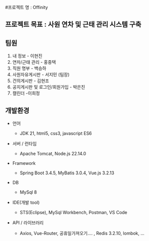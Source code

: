 #프로젝트 명 : Offinity
## 프로젝트 목표 : 사원 연차 및 근태 관리 시스템 구축
## 팀원
1. 내 정보 - 이현진
2. 연차/근태 관리 - 홍중택
3. 직원 명부 - 백승하
4. 사원자유게시판 - 서지민 (팀장)
5. 건의게시판 - 김현조
6. 공지게시판 및 로그인/회원가입 - 박은진
7. 캘린더 -이희정

## 개발환경
- 언어
    - JDK 21, html5, css3, javascript ES6

- 서버 / 런타임
    - Apache Tomcat, Node.js 22.14.0

- Framework
	- Spring Boot 3.4.5, MyBatis 3.0.4, Vue.js 3.2.13
- DB
	- MySql 8
- IDE(개발 tool)
	- STS(Eclipse), MySql Workbench, Postman, VS Code
- API / 라이브러리
    - Axios, Vue-Router, 공휴일가져오기.... , Redis 3.2.10, lombok, ...